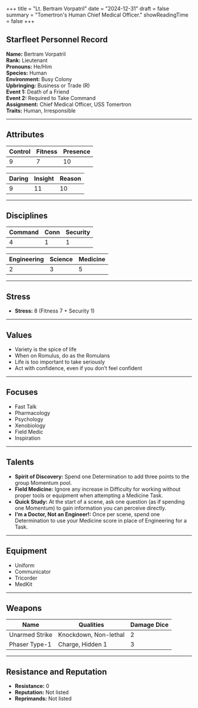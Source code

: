 +++
title = "Lt. Bertram Vorpatril"
date = "2024-12-31"
draft = false
summary = "Tomertron's Human Chief Medical Officer."
showReadingTime = false
+++

## Starfleet Personnel Record

**Name:** Bertram Vorpatril  
**Rank:** Lieutenant  
**Pronouns:** He/Him  
**Species:** Human  
**Environment:** Busy Colony  
**Upbringing:** Business or Trade (R)  
**Event 1:** Death of a Friend  
**Event 2:** Required to Take Command  
**Assignment:** Chief Medical Officer, USS Tomertron  
**Traits:** Human, Irresponsible  

---

## Attributes

| **Control** | **Fitness** | **Presence** |  
|-------------|-------------|--------------|  
| 9           | 7           | 10           |  

| **Daring**  | **Insight** | **Reason**   |  
|-------------|-------------|--------------|  
| 9           | 11          | 10           |  

---

## Disciplines

| **Command** | **Conn**    | **Security** |  
|-------------|-------------|--------------|  
| 4           | 1           | 1            |  

| **Engineering** | **Science** | **Medicine** |  
|-----------------|-------------|--------------|  
| 2               | 3           | 5            |  

---

## Stress

- **Stress:** 8 (Fitness 7 + Security 1)  

---

## Values

- Variety is the spice of life  
- When on Romulus, do as the Romulans  
- Life is too important to take seriously  
- Act with confidence, even if you don’t feel confident  

---

## Focuses

- Fast Talk  
- Pharmacology  
- Psychology  
- Xenobiology  
- Field Medic  
- Inspiration  

---

## Talents

- **Spirit of Discovery:** Spend one Determination to add three points to the group Momentum pool.  
- **Field Medicine:** Ignore any increase in Difficulty for working without proper tools or equipment when attempting a Medicine Task.  
- **Quick Study:** At the start of a scene, ask one question (as if spending one Momentum) to gain information you can perceive directly.  
- **I’m a Doctor, Not an Engineer!:** Once per scene, spend one Determination to use your Medicine score in place of Engineering for a Task.  

---

## Equipment

- Uniform  
- Communicator  
- Tricorder  
- MedKit  

---

## Weapons

| **Name**            | **Qualities**               | **Damage Dice** |  
|----------------------|-----------------------------|-----------------|  
| Unarmed Strike       | Knockdown, Non-lethal      | 2               |  
| Phaser Type-1        | Charge, Hidden 1           | 3               |  

---

## Resistance and Reputation

- **Resistance:** 0  
- **Reputation:** Not listed  
- **Reprimands:** Not listed  